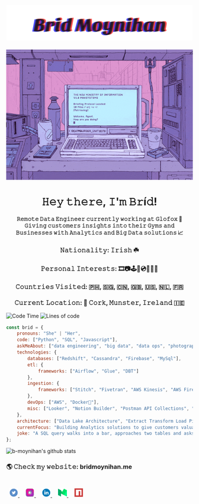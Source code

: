 <h1 align="center">
  <img src="./assets/Brid%20Moynihan.svg" alt="Brid Moynihan" />
</h1>

<p align="center">
  <img src="./assets/computer.gif" alt="animated" />
</p>

<p align="center">
    <h1  align="center" > 𝙷𝚎𝚢 𝚝𝚑𝚎𝚛𝚎, 𝙸'𝚖 𝙱𝚛í𝚍! </h1> 
    <h4 align="center"> 𝚁𝚎𝚖𝚘𝚝𝚎 𝙳𝚊𝚝𝚊 𝙴𝚗𝚐𝚒𝚗𝚎𝚎𝚛 𝚌𝚞𝚛𝚛𝚎𝚗𝚝𝚕𝚢 𝚠𝚘𝚛𝚔𝚒𝚗𝚐 𝚊𝚝 𝙶𝚕𝚘𝚏𝚘𝚡 🦊 𝙶𝚒𝚟𝚒𝚗𝚐 𝚌𝚞𝚜𝚝𝚘𝚖𝚎𝚛𝚜 𝚒𝚗𝚜𝚒𝚐𝚑𝚝𝚜 𝚒𝚗𝚝𝚘 𝚝𝚑𝚎𝚒𝚛 𝙶𝚢𝚖𝚜 𝚊𝚗𝚍 𝙱𝚞𝚜𝚒𝚗𝚎𝚜𝚜𝚎𝚜 𝚠𝚒𝚝𝚑 𝙰𝚗𝚊𝚕𝚢𝚝𝚒𝚌𝚜 𝚊𝚗𝚍 𝙱𝚒𝚐 𝙳𝚊𝚝𝚊 𝚜𝚘𝚕𝚞𝚝𝚒𝚘𝚗𝚜 📈 </h4>
</p>

<p align="center">
    <h3  align="center" > 𝙽𝚊𝚝𝚒𝚘𝚗𝚊𝚕𝚒𝚝𝚢: 𝙸𝚛𝚒𝚜𝚑 ☘️ </h1> 
    <h3  align="center" > 𝙿𝚎𝚛𝚜𝚘𝚗𝚊𝚕 𝙸𝚗𝚝𝚎𝚛𝚎𝚜𝚝𝚜: 🎞️📷🕹️🎸💿🏃👩‍🍳 </h1> 
    <h3  align="center" > 𝙲𝚘𝚞𝚗𝚝𝚛𝚒𝚎𝚜 𝚅𝚒𝚜𝚒𝚝𝚎𝚍: 🇵🇭, 🇸🇬, 🇨🇳, 🇬🇧, 🇺🇸, 🇳🇱, 🇫🇷  </h1> 
    <h3  align="center" > 𝙲𝚞𝚛𝚛𝚎𝚗𝚝 𝙻𝚘𝚌𝚊𝚝𝚒𝚘𝚗: 📍 𝙲𝚘𝚛𝚔, 𝙼𝚞𝚗𝚜𝚝𝚎𝚛, 𝙸𝚛𝚎𝚕𝚊𝚗𝚍 🇮🇪 </h1> 
</p>

![Code Time](https://img.shields.io/badge/Code%20Time-26298%20hours-brightgreen) ![Lines of code](https://img.shields.io/badge/Lines%20of%20Code-100%2C000%2C000-brightgreen)

```javascript
const brid = {
    pronouns: "She" | "Her",
    code: ["Python", "SQL", "Javascript"],
    askMeAbout: ["data engineering", "big data", "data ops", "photography", 'fitness', 'cooking'],
    technologies: {
        databases: ["Redshift", "Cassandra", "Firebase", "MySql"],
        etl: {
            frameworks: ["Airflow", "Glue", "DBT"]
        },
        ingestion: {
            frameworks: ["Stitch", "Fivetran", "AWS Kinesis", "AWS Firehose"]
        },
        devOps: ["AWS", "Docker🐳"],
        misc: ["Looker", "Notion Builder", "Postman API Collections", "Jupyter Notebooks"]
    },
    architecture: ["Data Lake Architecture", "Extract Transform Load Pipelines", "Big Data Architecture"],
    currentFocus: "Building Analytics solutions to give customers valuable insight into their business",
    joke: "A SQL query walks into a bar, approaches two tables and asks 'Can I join you?'"
};
```

![b-moynihan's github stats](https://github-readme-stats.vercel.app/api?username=b-moynihan&show_icons=true&title_color=fff&icon_color=79ff97&text_color=9f9f9f&bg_color=151515)

### 🌎 𝙲𝚑𝚎𝚌𝚔 𝚖𝚢 𝚠𝚎𝚋𝚜𝚒𝚝𝚎: bridmoynihan.me

<div style="padding: 25px 0;">
    <a href="https://twitter.com/brid_moynihan" style="padding: 8px; width: 24px; height: 24px;">
        <img src="./assets/twitter.png" alt="Follow me on Twitter" width="24" height="24">
    </a>
    <a href="https://www.instagram.com/moynihanbrid/" style="padding: 8px; width: 24px; height: 24px;">
        <img src="./assets/instagram.png" alt="Follow me on Instagram" width="24" height="24">
    </a>
     <a href="https://www.linkedin.com/in/br%C3%ADd-m-0300b516b/" style="padding: 8px; width: 24px; height: 24px;">
        <img src="./assets/linkedin.png" alt="Connect on Linkedin" width="24" height="24">
    </a>
    <a href="https://bridmoynihan.medium.com/" style="padding: 8px; width: 24px; height: 24px;">
        <img src="./assets/medium.png" alt="Follow me on Medium" width="24" height="24">
    </a>
    <a href="https://www.npmjs.com/~b-moynihan" style="padding: 8px; width: 24px; height: 24px;">
        <img src="./assets/npm-icon.png" alt="Check out my NPX Packages" width="24" height="24">
    </a>
</div>
